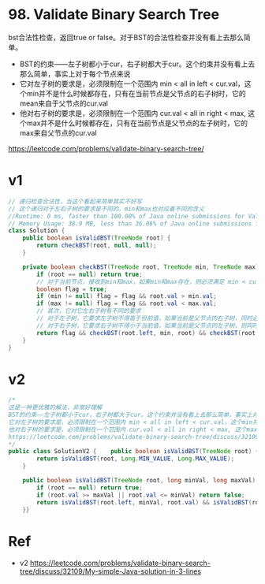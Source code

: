 # 98. Validate Binary Search Tree

bst合法性检查，返回true or false。对于BST的合法性检查并没有看上去那么简单。

- BST的约束——左子树都小于cur，右子树都大于cur。这个约束并没有看上去那么简单，事实上对于每个节点来说
- 它对左子树的要求是，必须限制在一个范围内 min < all in left < cur.val，这个min并不是什么时候都存在，只有在当前节点是父节点的右子树时，它的mean来自于父节点的cur.val
- 他对右子树的要求是，必须限制在一个范围内 cur.val < all in right < max, 这个max并不是什么时候都存在，只有在当前节点是父节点的左子树时，它的max来自父节点的cur.val

https://leetcode.com/problems/validate-binary-search-tree/

# v1

```java
// 递归检查合法性，当这个看起来简单其实不好写
// 这个递归对于左右子树的要求是不同的，min和max也对应着不同的含义
//Runtime: 0 ms, faster than 100.00% of Java online submissions for Validate Binary Search Tree.
// Memory Usage: 38.9 MB, less than 36.06% of Java online submissions for Validate Binary Search Tree.
class Solution {
    public boolean isValidBST(TreeNode root) {
        return checkBST(root, null, null);
    }

    private boolean checkBST(TreeNode root, TreeNode min, TreeNode max) {
        if (root == null) return true;
        // 对于当前节点，接收到min和max，如果min和max存在，则必须满足 min < cur < max
        boolean flag = true;
        if (min != null) flag = flag && root.val > min.val;
        if (max != null) flag = flag && root.val < max.val;
        // 其次，它对它左右子树有不同的要求
        // 对于左子树，它要求左子树不得高于但前值，如果当前是父节点的右子树，同时必须大于父节点传来的min值
        // 对于右子树，它要求右子树不得小于当前值，如果当前是父节点的左子树，则同时必须小于父节点的max值
        return flag && checkBST(root.left, min, root) && checkBST(root.right, root, max);
    }
}
```

# v2

```java
/*
这是一种更优雅的解法，非常好理解
BST的约束——左子树都小于cur，右子树都大于cur。这个约束并没有看上去那么简单，事实上对于每个节点来说
它对左子树的要求是，必须限制在一个范围内 min < all in left < cur.val，这个min并不是什么时候都存在，只有在当前节点是父节点的右子树时，它的mean来自于父节点的cur.val
他对右子树的要求是，必须限制在一个范围内 cur.val < all in right < max, 这个max并不是什么时候都存在，只有在当前节点是父节点的左子树时，它的max来自父节点的cur.val
https://leetcode.com/problems/validate-binary-search-tree/discuss/32109/My-simple-Java-solution-in-3-lines
*/
public class SolutionV2 {    public boolean isValidBST(TreeNode root) {
        return isValidBST(root, Long.MIN_VALUE, Long.MAX_VALUE);
    }

    public boolean isValidBST(TreeNode root, long minVal, long maxVal) {
        if (root == null) return true;
        if (root.val >= maxVal || root.val <= minVal) return false;
        return isValidBST(root.left, minVal, root.val) && isValidBST(root.right, root.val, maxVal);
    }}
```

# Ref
- v2
  https://leetcode.com/problems/validate-binary-search-tree/discuss/32109/My-simple-Java-solution-in-3-lines